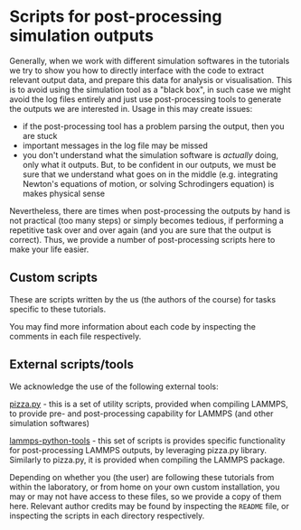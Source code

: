 # Scripts for post-processing simulation outputs

Generally, when we work with different simulation softwares in the tutorials we try to show you how to directly interface with the code to extract relevant output data, and prepare this data for analysis or visualisation. This is to avoid using the simulation tool as a "black box", in such case we might avoid the log files entirely and just use post-processing tools to generate the outputs we are interested in. Usage in this may create issues:
- if the post-processing tool has a problem parsing the output, then you are stuck
- important messages in the log file may be missed
- you don't understand what the simulation software is *actually* doing, only what it outputs. But, to be confident in our outputs, we must be sure that we understand what goes on in the middle (e.g. integrating Newton's equations of motion, or solving Schrodingers equation) is makes physical sense

Nevertheless, there are times when post-processing the outputs by hand is not practical (too many steps) or simply becomes tedious, if performing a repetitive task over and over again (and you are sure that the output is correct). Thus, we provide a number of post-processing scripts here to make your life easier. 

## Custom scripts

These are scripts written by the us (the authors of the course) for tasks specific to these tutorials.


You may find more information about each code by inspecting the comments in each file respectively.

## External scripts/tools

We acknowledge the use of the following external tools:

[pizza.py](pizza.py) - this is a set of utility scripts, provided when compiling LAMMPS, to provide pre- and post-processing capability for LAMMPS (and other simulation softwares)

[lammps-python-tools](/lammps-python-tools) - this set of scripts is provides specific functionality for post-processing LAMMPS outputs, by leveraging pizza.py library. Similarly to pizza.py, it is provided when compiling the LAMMPS package. 

Depending on whether you (the user) are following these tutorials from within the laboratory, or from home on your own custom installation, you may or may not have access to these files, so we provide a copy of them here. Relevant author credits may be found by inspecting the `README` file, or inspecting the scripts in each directory respectively.

